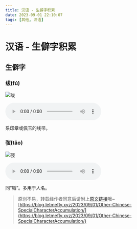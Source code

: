 ```yaml
---
title: 汉语 - 生僻字积累
date: 2023-09-01 22:10:07
tags: [其他, 汉语]
---
```


#  汉语 - 生僻字积累

## 生僻字

### 绂(fú)

![绂][pic-fu]

<audio controls height="100" width="100">
    <source src="https://hanyu-word-pinyin-short.cdn.bcebos.com/fu2.mp3" type="audio/mpeg">
    <embed height="50" width="100" src="https://hanyu-word-pinyin-short.cdn.bcebos.com/fu2.mp3">
</audio>

系印章或佩玉的线带。

### 弢(tāo)

![弢](https://t13.baidu.com/it/u=1787188293,1551940981&fm=58&s=6B2C3262CE9117F15C1C25D7030080A0)

<audio controls height="100" width="100">
    <source src="https://hanyu-word-pinyin-short.cdn.bcebos.com/tao1.mp3" type="audio/mpeg">
    <embed height="50" width="100" src="https://hanyu-word-pinyin-short.cdn.bcebos.com/tao1.mp3">
</audio>

同“韬”。多用于人名。

> 原创不易，转载经作者同意后请附上[原文链接](https://blog.letmefly.xyz/2023/09/01/Other-Chinese-SpecialCharacterAccumulation/)哦~
> [https://blog.letmefly.xyz/2023/09/01/Other-Chinese-SpecialCharacterAccumulation/](https://blog.letmefly.xyz/2023/09/01/Other-Chinese-SpecialCharacterAccumulation/)


[pic-fu]: https://hanyu-word-gif.cdn.bcebos.com/b6deced9cd89548d39ce1077c4e4028bf.gif